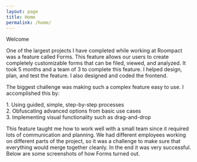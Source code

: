 ```yaml
---
layout: page
title: Home
permalink: /home/
---
```


<div class="header-row with-description">
        <span class="header-text"> Welcome </span>
</div>
<div class="description-row">
        <span class="description-text">
        <p>One of the largest projects I have completed while working at Roompact was a feature called Forms. This feature allows our users to create completely customizable forms that can be filed, viewed, and analyzed. It took 5 months and a team of 3 to complete this feature. I helped design, plan, and test the feature. I also designed and coded the frontend.
        </p>
        <p>The biggest challenge was making such a complex feature easy to use. I accomplished this by:
        </p>
        <p>
        <div>
        1. Using guided, simple, step-by-step processes
        </div>
        <div>
        2. Obfuscating advanced options from basic use cases 
        </div>
        <div>
        3. Implementing visual functionality such as drag-and-drop
        </div>
        </p>
        <p>
        This feature taught me how to work well with a small team since it required lots of communication and planning. We had different employees working on different parts of the project, so it was a challenge to make sure that everything would merge together cleanly. In the end it was very successful. Below are some screenshots of how Forms turned out.
        </p>
        </span>
</div>

